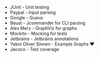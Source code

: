 - JUnit - Unit testing
- Paypal - Input parsing
- Google - Guava
- Beust - Jcommander for CLI parsing
- Alex Merz - GraphViz for graphs
- Mockito - Mocking for tests
- Jetbrains - Jetbrains annotations
- Yaboi Oliver Sinnen - Example Graphs ❤
- Jacoco - Test coverage

